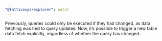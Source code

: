 ```yaml
---
"@latticexyz/explorer": patch
---
```


Previously, queries could only be executed if they had changed, as data fetching was tied to query updates. Now, it’s possible to trigger a new table data fetch explicitly, regardless of whether the query has changed.
